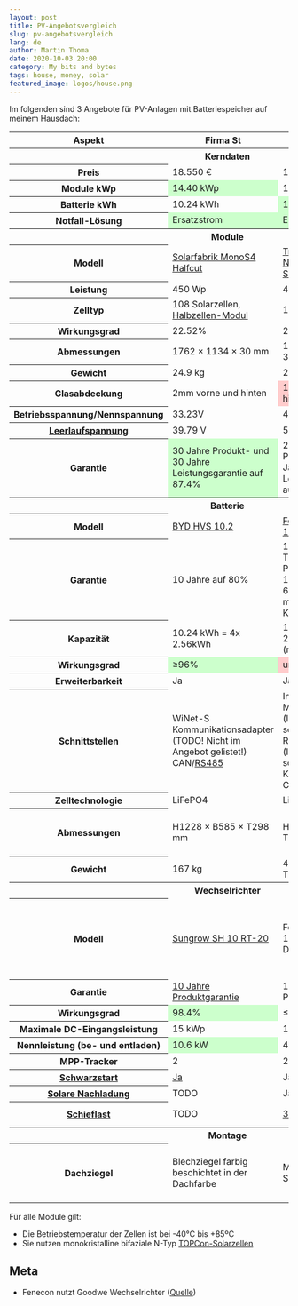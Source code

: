 ```yaml
---
layout: post
title: PV-Angebotsvergleich
slug: pv-angebotsvergleich
lang: de
author: Martin Thoma
date: 2020-10-03 20:00
category: My bits and bytes
tags: house, money, solar
featured_image: logos/house.png
---
```


Im folgenden sind 3 Angebote für PV-Anlagen mit Batteriespeicher auf meinem Hausdach:

<style>
    .good {
        background-color: #ccffcc;
    }
    .bad {
        background-color: #ffcccc;
    }
</style>

<table>
    <thead>
        <tr>
            <th>Aspekt</th>
            <th>Firma St</th>
            <th>Firma So</th>
            <th>Firma Z</th>
        </tr>
    </thead>
    <tbody>
        <tr><th colspan="4" style="text-align: center;">Kerndaten</th></tr>
        <tr>
            <th>Preis</th>
            <td>18.550 €</td>
            <td>18.600 €</td>
            <td>20.250 €</td>
        </tr>
        <tr>
            <th>Module kWp</th>
            <td class="good">14.40 kWp</td>
            <td>12.01 kWp</td>
            <td>12.74 kWp</td>
        </tr>
        <tr>
            <th>Batterie kWh</th>
            <td>10.24 kWh</td>
            <td class="good">11.20 kWh</td>
            <td>11.00 kWh</td>
        </tr>
        <tr>
            <th>Notfall-Lösung</th>
            <td class="good">Ersatzstrom</td>
            <td class="good">Ersatzstrom</td>
            <td>nur Notstrom</td>
        </tr>
        <tr><th colspan="4" style="text-align: center;">Module</th></tr>
        <tr>
            <th>Modell</th>
            <td><a href="https://solar-fabrik.de/solarmodule/mono-s4-halfcut-trend-white/">Solarfabrik MonoS4 Halfcut</a></td>
            <td><a href="https://pages.trinasolar.com/rs/567-KJK-096/images/Datasheet-Vertex%20S%2B-NEG9R.28-EN-2023-445W.pdf">Trina 445 TSM-NEG9R.28 Vertex S+</a></td>
            <td><a href="https://www.solarwatt.de/canto/download/lq1eacp49d00te8084k5rij139">Solarwatt vision M 5.0 budget pure</a></td>
        </tr>
        <tr>
            <th>Leistung</th>
            <td>450 Wp</td>
            <td>445 Wp</td>
            <td>455 Wp</td>
        </tr>
            <th>Zelltyp</th>
            <td>108 Solarzellen, <a href="https://www.wegatech.de/ratgeber/photovoltaik/grundlagen/halbzellenmodule/">Halbzellen-Modul</a></td>
            <td>144 Solarzellen</td>
            <td>108 Solarzellen, 3 Bypass-Dioden</td>
        </tr>
        <tr>
            <th><span title="Nur wichtig wenn die Dachfläche begrenzt ist">Wirkungsgrad</span></th>
            <td>22.52%</td>
            <td>22.3%</td>
            <td>22.8%</td>
        </tr>
        <tr>
            <th>Abmessungen</th>
            <td>1762 × 1134 × 30 mm</td>
            <td>1762 × 1134 × 30 mm</td>
            <td>1762 × 1134 × 35 mm</td>
        </tr>
        <tr>
            <th>Gewicht</th>
            <td>24.9 kg</td>
            <td>21.1 kg</td>
            <td>24.8 kg</td>
        </tr>
        <tr>
            <th>Glasabdeckung</th>
            <td>2mm vorne und hinten</td>
            <td class="bad">1.6mm vorne und hinten</td>
            <td>2mm vorne und hinten</td>
        </tr>
        <tr>
            <th>Betriebsspannung/Nennspannung</th>
            <td>33.23V</td>
            <td>44.3</td>
            <td>33.4V</td>
        </tr>
        <tr>
            <th><a href="https://solarwissen.selfmade-energy.com/leerlaufspannung-was-ist-das/" title="Die maximale Spannung, die ein Solarmodul erzeugen kann, wenn kein Strom aus dem Modul entnommen wird. Sie tritt auf, wenn das Solarmodul mit offenen Anschlüssen betrieben wird und keine Last angeschlossen ist. Typischerweise 35V bis 45V">Leerlaufspannung</a></th>
            <td>39.79 V</td>
            <td>52.6 V</td>
            <td>40.0 V</td>
        </tr>
        <tr>
            <th>Garantie</th>
            <td class="good">30 Jahre Produkt- und 30 Jahre Leistungsgarantie auf 87.4%</td>
            <td>25 Jahre Produkt- und 30 Jahre Leistungsgarantie auf 87.4%</td>
            <td>25 Jahre Produkt- und 30 Jahre Leistungsgarantie auf 90%</td>
        </tr>
        <tr><th colspan="4" style="text-align: center;">Batterie</th></tr>
        <tr>
            <th>Modell</th>
            <td><a href="https://bydbatterybox.com/uploads/downloads/220426%20BYD%20Battery-Box%20Premium%20HVS_HVM%20Datenblatt%20V1.6%20DE-626901ba4b60f.pdf">BYD HVS 10.2</a></td>
            <td><a href="https://docs.fenecon.de/pdfs/home-avu/2024/de/2024-01_FENECON_Home-10_Produktblatt_DE_Web-1.pdf">Fenecon Home 10</a></td>
            <td><a href="https://www.sonnen.de/stromspeicher/sonnenbatterie-10-hybrid">Sonnenbatterie 10 hybrid</a> (<a href="https://cdn.prod.website-files.com/682c3fa25ad959798a619e74/682c3fa25ad959798a61a09a_4664d30ea942725961b658863d494015_Datenblatt-sonnenBatterie-10-hybrid_DE.pdf">1</a>)</td>
        </tr>
        <tr>
            <th>Garantie</th>
            <td>10 Jahre auf 80%</td>
            <td>10 Jahre auf TODO Produktgarantie; 12 Jahre bzw. 6.000 Zyklen auf min 80% Kapazität</td>
            <td>10 Jahre auf TODO</td>
        </tr>
        <tr>
            <th>Kapazität</th>
            <td>10.24 kWh = 4x 2.56kWh</td>
            <td>11.20 kWh = 4x 2.80kWh (nutzbar 2.2kWh)</td>
            <td>11 kWh (nutzbar 10kWh)</td>
        </tr>
        <tr>
            <th>Wirkungsgrad</th>
            <td class="good">≥96%</td>
            <td class="bad">unklar</td>
            <td>&le;95.9 %</td>
        </tr>
        <tr>
            <th>Erweiterbarkeit</th>
            <td>Ja</td>
            <td>Ja</td>
            <td class="bad">Nein</td>
        </tr>
        <tr>
            <th>Schnittstellen</th>
            <td>WiNet-S Kommunikationsadapter (TODO! Nicht im Angebot gelistet!)<br/>CAN/<a href="https://de.wikipedia.org/wiki/EIA-485">RS485</a></td>
            <td>Internet via LAN, Modbus/TCP-API (lesend, optional schreibend), REST-API (lesend, optional schreibend)<br/>Komponenten: CAN/<a href="https://de.wikipedia.org/wiki/EIA-485">RS485</a></td>
            <td>sonnenKNX Module, TODO</td>
        </tr>
        <tr>
            <th>Zelltechnologie</th>
            <td>LiFePO4</td>
            <td>LiFePO4</td>
            <td>LiFePO4</td>
        </tr>
        <tr>
            <th>Abmessungen</th>
            <td>H1228 × B585 × T298 mm</td>
            <td> H924 × B506 × T397 mm</td>
            <td>H1840 × B690 × T270 mm (20cm Abstand rundrum)</td>
        </tr>
        <tr>
            <th>Gewicht</th>
            <td>167 kg</td>
            <td>4x 26,5kg + TODO?</td>
            <td>138 kg</td>
        </tr>
        <tr><th colspan="4" style="text-align: center;">Wechselrichter</th></tr>
        <tr>
            <th>Modell</th>
            <td><a href="https://www.cet-technology.de/wp-content/uploads/2023/12/Sungrow-SH6.0RT_SH8.0RT_SH10RT-20_Datenblatt.pdf">Sungrow SH 10 RT-20</a></td>
            <td>Fenecon Home 10 (FHI-10-DAH?)</td>
            <td>Sonnen Inverter 10-3-2<br/>10kW AC-Ausgangsleistung<br/>3=Anzahl Phasen<br/>2=Anzahl MPP-Tracker</td>
        </tr>
        <tr>
            <th>Garantie</th>
            <td><a href="https://www.sonnenshop.de/sungrow-hybrid-sh10.0rt">10 Jahre Produktgarantie</a></td>
            <td>10 Jahre Produktgarantie</td>
            <td>10 Jahre Produktgarantie</td>
        </tr>
        <tr>
            <th>Wirkungsgrad</th>
            <td class="good">98.4%</td>
            <td>&le;98.2%</td>
            <td class="bad">&le;95.4%</td>
        </tr>
        <tr>
            <th>Maximale DC-Eingangsleistung</th>
            <td>15 kWp</td>
            <td>15 kWp</td>
            <td>15 kWp</td>
        </tr>
        <tr>
            <th>Nennleistung (be- und entladen)</th>
            <td class="good">10.6 kW</td>
            <td>4.48 kW</td>
            <td>4.6 kW</td>
        </tr>
        <tr>
            <th>MPP-Tracker</th>
            <td>2</td>
            <td>2</td>
            <td>2</td>
        </tr>
        <tr>
            <th><a href="https://de.wikipedia.org/wiki/Schwarzstart">Schwarzstart</a></th>
            <td><a href="https://ger.sungrowpower.com/upload/file/20220202/DE%20FS%20Sungrow%203-phasiger%20Hybrid%20Factsheet%20FAQ%203.pdf">Ja</a></td>
            <td>Ja</td>
            <td class="bad"><a href="https://www.sonnen.de/blog/schwarzstartfaehigkeit-automatisierter-schwarzstart">Nicht möglich</a></td>
        </tr>
        <tr>
            <th><a href="https://www.solaranlage-ratgeber.de/photovoltaik/photovoltaik-technik/photovoltaik-auch-bei-stromausfall-nutzen">Solare Nachladung</a></th>
            <td>TODO</td>
            <td>Ja</td>
            <td class="bad"><a href="https://www.sonnen.de/notstrom-ersatzstrom/sonnenprotect-8000">Nicht</a> <a href="https://www.sonnen.de/stromspeicher/sonnenbatterie-10-hybrid">möglich</a></td>
        </tr>
        <tr>
            <th><a href="https://www.photovoltaik-web.de/photovoltaik/photovoltaik-quiz/quizfragen/schieflast-drehstromnetz">Schieflast</a></th>
            <td>TODO</td>
            <td><a href="https://docs.fenecon.de/de/home/home_10/betrieb_und_serviceanleitung/Betrieb_und_Serviceanleitung_Home_10.html">3333 VA</a></td>
            <td class="bad">nicht im Datenblatt</td>
        </tr>
        <tr><th colspan="4" style="text-align: center;">Montage</th></tr>
        <tr>
            <th>Dachziegel</th>
            <td>Blechziegel farbig beschichtet in der Dachfarbe</td>
            <td>Marzari Solarblechpfanne</td>
            <td class="bad">Ziegel anschleifen - Gefahr von Undichtigkeiten ⚠️</td>
        </tr>
</table>


Für alle Module gilt:

* Die Betriebstemperatur der Zellen ist bei -40°C bis +85ºC
* Sie nutzen monokristalline bifaziale N-Typ <a href="https://www.ise.fraunhofer.de/de/forschungsprojekte/topcon.html">TOPCon-Solarzellen</a>

## Meta

* Fenecon nutzt Goodwe Wechselrichter ([Quelle](https://youtu.be/GJcMaVMb9zI?si=Qluyrvkj6pyHaXZo&t=42))
